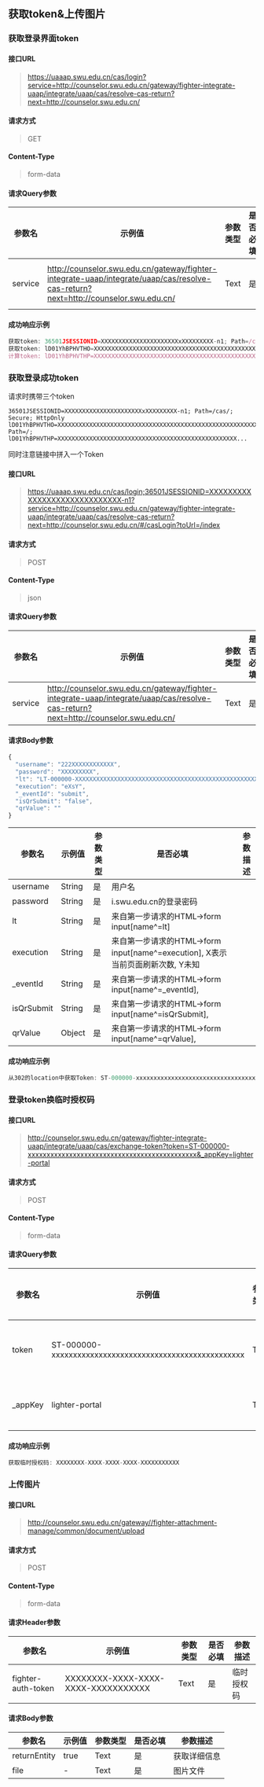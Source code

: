 ## 获取token&上传图片

### 获取登录界面token

#### 接口URL
> https://uaaap.swu.edu.cn/cas/login?service=http://counselor.swu.edu.cn/gateway/fighter-integrate-uaap/integrate/uaap/cas/resolve-cas-return?next=http://counselor.swu.edu.cn/

#### 请求方式
> GET

#### Content-Type
> form-data

#### 请求Query参数
| 参数名  | 示例值                                                                                                                             | 参数类型 | 是否必填 | 参数描述 |
| ------- | ---------------------------------------------------------------------------------------------------------------------------------- | -------- | -------- | -------- |
| service | http://counselor.swu.edu.cn/gateway/fighter-integrate-uaap/integrate/uaap/cas/resolve-cas-return?next=http://counselor.swu.edu.cn/ | Text     | 是       | 跳转目标 |

#### 成功响应示例
```javascript
获取token: 36501JSESSIONID=XXXXXXXXXXXXXXXXXXXXXXxXXXXXXXXX-n1; Path=/cas/; Secure; HttpOnly
获取token: lD01YhBPHVTHO=XXXXXXXXXXXXXXXXXXXXXXXXXXXXXXXXXXXXXXXXXXXXXXXXXXXXXXXXXXXXXXXXXXXXXXXXXXXXXXXXXXXXXXX; Path=/; 
计算token: lD01YhBPHVTHP=XXXXXXXXXXXXXXXXXXXXXXXXXXXXXXXXXXXXXXXXXXXXXXXXXXX...
```

### 获取登录成功token

请求时携带三个token

```text
36501JSESSIONID=XXXXXXXXXXXXXXXXXXXXXXxXXXXXXXXX-n1; Path=/cas/; Secure; HttpOnly
lD01YhBPHVTHO=XXXXXXXXXXXXXXXXXXXXXXXXXXXXXXXXXXXXXXXXXXXXXXXXXXXXXXXXXXXXXXXXXXXXXXXXXXXXXXXXXXXXXXX; Path=/; 
lD01YhBPHVTHP=XXXXXXXXXXXXXXXXXXXXXXXXXXXXXXXXXXXXXXXXXXXXXXXXXXX...
```
同时注意链接中拼入一个Token


#### 接口URL
> https://uaaap.swu.edu.cn/cas/login;36501JSESSIONID=XXXXXXXXXXXXXXXXXXXXXXXXXXXXX-n1?service=http://counselor.swu.edu.cn/gateway/fighter-integrate-uaap/integrate/uaap/cas/resolve-cas-return?next=http://counselor.swu.edu.cn/#/casLogin?toUrl=/index

#### 请求方式
> POST

#### Content-Type
> json

#### 请求Query参数
| 参数名  | 示例值                                                                                                                             | 参数类型 | 是否必填 | 参数描述 |
| ------- | ---------------------------------------------------------------------------------------------------------------------------------- | -------- | -------- | -------- |
| service | http://counselor.swu.edu.cn/gateway/fighter-integrate-uaap/integrate/uaap/cas/resolve-cas-return?next=http://counselor.swu.edu.cn/ | Text     | 是       | -        |

#### 请求Body参数
```javascript
{
  "username": "222XXXXXXXXXXXX",
  "password": "XXXXXXXXX",
  "lt": "LT-000000-XXXXXXXXXXXXXXXXXXXXXXXXXXXXXXXXXXXXXXXXXXXXXXXXXXXX",
  "execution": "eXsY",
  "_eventId": "submit",
  "isQrSubmit": "false",
  "qrValue": ""
}
```

| 参数名     | 示例值 | 参数类型 | 是否必填                                                                        | 参数描述 |
| ---------- | ------ | -------- | ------------------------------------------------------------------------------- | -------- |
| username   | String | 是       | 用户名                                                                          |
| password   | String | 是       | i.swu.edu.cn的登录密码                                                          |
| lt         | String | 是       | 来自第一步请求的HTML->form input[name^=lt]                                      |
| execution  | String | 是       | 来自第一步请求的HTML->form input[name^=execution], X表示当前页面刷新次数, Y未知 |
| _eventId   | String | 是       | 来自第一步请求的HTML->form input[name^=_eventId],                               |
| isQrSubmit | String | 是       | 来自第一步请求的HTML->form input[name^=isQrSubmit],                             |
| qrValue    | Object | 是       | 来自第一步请求的HTML->form input[name^=qrValue],                                |

#### 成功响应示例
```javascript
从302的location中获取Token: ST-000000-xxxxxxxxxxxxxxxxxxxxxxxxxxxxxxxxxxxxxxxxxxxxx
```

### 登录token换临时授权码

#### 接口URL
> http://counselor.swu.edu.cn/gateway/fighter-integrate-uaap/integrate/uaap/cas/exchange-token?token=ST-000000-xxxxxxxxxxxxxxxxxxxxxxxxxxxxxxxxxxxxxxxxxxxxx&_appKey=lighter-portal

#### 请求方式
> POST

#### Content-Type
> form-data

#### 请求Query参数
| 参数名  | 示例值                                                  | 参数类型 | 是否必填 | 参数描述              |
| ------- | ------------------------------------------------------- | -------- | -------- | --------------------- |
| token   | ST-000000-xxxxxxxxxxxxxxxxxxxxxxxxxxxxxxxxxxxxxxxxxxxxx | Text     | 是       | 上一步请求获得的token |
| _appKey | lighter-portal                                          | Text     | 是       | 未知参数, 保留即可    |

#### 成功响应示例
```javascript
获取临时授权码: XXXXXXXX-XXXX-XXXX-XXXX-XXXXXXXXXXX
```


### 上传图片

#### 接口URL
> http://counselor.swu.edu.cn/gateway//fighter-attachment-manage/common/document/upload

#### 请求方式
> POST

#### Content-Type
> form-data

#### 请求Header参数
| 参数名             | 示例值                              | 参数类型 | 是否必填 | 参数描述   |
| ------------------ | ----------------------------------- | -------- | -------- | ---------- |
| fighter-auth-token | XXXXXXXX-XXXX-XXXX-XXXX-XXXXXXXXXXX | Text     | 是       | 临时授权码 |
#### 请求Body参数
| 参数名       | 示例值 | 参数类型 | 是否必填 | 参数描述     |
| ------------ | ------ | -------- | -------- | ------------ |
| returnEntity | true   | Text     | 是       | 获取详细信息 |
| file         | -      | Text     | 是       | 图片文件     |
